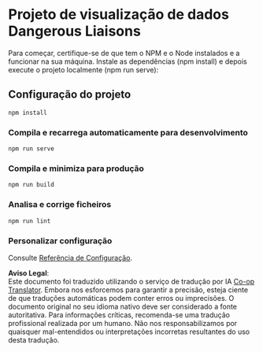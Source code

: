 <!--
CO_OP_TRANSLATOR_METADATA:
{
  "original_hash": "5c51a54dd89075a7a362890117b7ed9e",
  "translation_date": "2025-08-24T00:59:44+00:00",
  "source_file": "3-Data-Visualization/13-meaningful-visualizations/solution/README.md",
  "language_code": "pt"
}
-->
# Projeto de visualização de dados Dangerous Liaisons

Para começar, certifique-se de que tem o NPM e o Node instalados e a funcionar na sua máquina. Instale as dependências (npm install) e depois execute o projeto localmente (npm run serve):

## Configuração do projeto
```
npm install
```

### Compila e recarrega automaticamente para desenvolvimento
```
npm run serve
```

### Compila e minimiza para produção
```
npm run build
```

### Analisa e corrige ficheiros
```
npm run lint
```

### Personalizar configuração
Consulte [Referência de Configuração](https://cli.vuejs.org/config/).

**Aviso Legal**:  
Este documento foi traduzido utilizando o serviço de tradução por IA [Co-op Translator](https://github.com/Azure/co-op-translator). Embora nos esforcemos para garantir a precisão, esteja ciente de que traduções automáticas podem conter erros ou imprecisões. O documento original no seu idioma nativo deve ser considerado a fonte autoritativa. Para informações críticas, recomenda-se uma tradução profissional realizada por um humano. Não nos responsabilizamos por quaisquer mal-entendidos ou interpretações incorretas resultantes do uso desta tradução.
